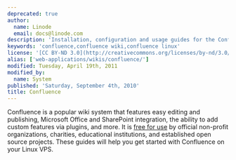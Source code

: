 ```yaml
---
deprecated: true
author:
  name: Linode
  email: docs@linode.com
description: 'Installation, configuration and usage guides for the Confluence wiki system.'
keywords: 'confluence,confluence wiki,confluence linux'
license: '[CC BY-ND 3.0](http://creativecommons.org/licenses/by-nd/3.0/us/)'
alias: ['web-applications/wikis/confluence/']
modified: Tuesday, April 19th, 2011
modified_by:
  name: System
published: 'Saturday, September 4th, 2010'
title: Confluence
---
```


Confluence is a popular wiki system that features easy editing and publishing, Microsoft Office and SharePoint integration, the ability to add custom features via plugins, and more. It is [free for use](http://www.atlassian.com/software/jira/licensing.jsp#nonprofit) by official non-profit organizations, charities, educational institutions, and established open source projects. These guides will help you get started with Confluence on your Linux VPS.
